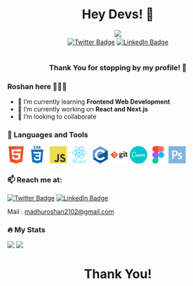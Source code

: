 ## <h1 align="center"> Hey Devs! 👋</h1> 

<div id="header" align="center">
  <img src="https://media.giphy.com/media/M9gbBd9nbDrOTu1Mqx/giphy.gif" width="100"/>
</div>

<div align="center">
 <a href="https://twitter.com/MadhuRoshan95"><img src="https://img.shields.io/badge/Twitter-blue?style=for-the-badge&logo=twitter&logoColor=white" alt="Twitter Badge" /></a>
  <a href="https://www.linkedin.com/in/madhu-roshan-917143243/"><img src="https://img.shields.io/badge/LinkedIn-blue?style=for-the-badge&logo=linkedin&logoColor=white" alt="LinkedIn Badge" /></a>
  
  </div>

<div id = "profile-views" align="center">
<img src="https://komarev.com/ghpvc/?username=madhuroshan&style=flat-square&color=blue" alt=""/>
</div>

### <h3 align="center">Thank You for stopping by my profile! 👋</h3>


### Roshan here 🧑🏻‍💻







- 🌱 I’m currently learning **Frontend Web Development**
- 🔭 I’m currently working on **React and Next.js**
- 👯 I’m looking to collaborate 

### :hammer: Languages and Tools

<div>

  <img src="https://github.com/devicons/devicon/blob/master/icons/html5/html5-original.svg" title="HTML5" alt="HTML" width="40" height="40"/>&nbsp;
  <img src="https://github.com/devicons/devicon/blob/master/icons/css3/css3-plain-wordmark.svg"  title="CSS3" alt="CSS" width="40" height="40"/>&nbsp;
  <img src="https://github.com/devicons/devicon/blob/master/icons/javascript/javascript-original.svg" title="JavaScript" alt="JavaScript" width="40" height="40"/>&nbsp;
  <img src="https://github.com/devicons/devicon/blob/master/icons/react/react-original-wordmark.svg" title="React" alt="React" width="40" height="40"/>&nbsp;
 <img src="https://github.com/devicons/devicon/blob/master/icons/c/c-original.svg" title="C" alt="C" width="40" height="40"/>
<img src="https://github.com/devicons/devicon/blob/master/icons/git/git-original-wordmark.svg" title="Git" alt="Git" width="40" height="40"/>
 <img src="https://github.com/devicons/devicon/blob/master/icons/canva/canva-original.svg" title="Canva" alt="Canva" width="40" height="40"/>
 <img src="https://github.com/devicons/devicon/blob/master/icons/figma/figma-original.svg" title="Figma" alt="Figma" width="40" height="40"/>
  <img src="https://github.com/devicons/devicon/blob/master/icons/photoshop/photoshop-plain.svg" title="Ps" alt="Ps" width="40" height="40"/>




</div>

### 📫 Reach me at: 
 <a href="https://twitter.com/MadhuRoshan95"><img src="https://img.shields.io/badge/Twitter-blue?style=for-the-badge&logo=twitter&logoColor=white" alt="Twitter Badge"/></a>
  <a href="https://www.linkedin.com/in/madhu-roshan-917143243/"><img src="https://img.shields.io/badge/LinkedIn-blue?style=for-the-badge&logo=linkedin&logoColor=white" alt="LinkedIn Badge"/></a>

Mail : madhuroshan2102@gmail.com

### :fire: My Stats
<img src="http://github-readme-streak-stats.herokuapp.com?user=madhuroshan&theme=dark"/>

<img src="https://github-readme-stats.vercel.app/api/top-langs/?username=madhuroshan&layout=compact&theme=vision-friendly-dark"/>

## <h1 align="center"> Thank You! </h1> 
